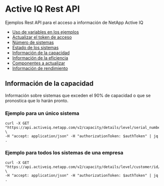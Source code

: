 # Active IQ Rest API
Ejemplos Rest API para el acceso a información de NetApp Active IQ

* [Uso de variables en los ejemplos](README.md)
* [Actualizar el token de acceso](token.md)
* [Número de sistemas](systems.md)
* [Estado de los sistemas](health.md)
* [Información de la capacidad](/capacity.md)
* [Información de la eficiencia](/efficiency.md)
* [Componentes a actualizar](/upgrade.md)
* [Información de rendimiento](/performance.md)

## Información de la capacidad

Información sobre sistemas que exceden el 90% de capacidad o que se pronostica que lo harán pronto.


### Ejemplo para un único sistema

```shell
curl -X GET "https://api.activeiq.netapp.com/v2/capacity/details/level/serial_numbers/id/$serialNumber" \
-H "accept: application/json" -H "authorizationToken: $authToken" | jq .
```

### Ejemplo para todos los sistemas de una empresa

```shell
curl -X GET "https://api.activeiq.netapp.com/v2/capacity/details/level/customer/id/$customerID" \
-H "accept: application/json" -H "authorizationToken: $authToken" | jq .

```